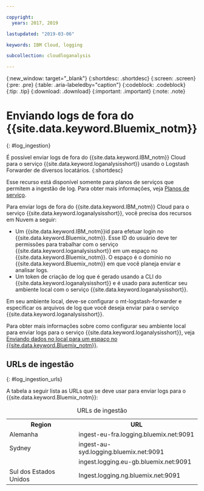 ```yaml
---

copyright:
  years: 2017, 2019

lastupdated: "2019-03-06"

keywords: IBM Cloud, logging

subcollection: cloudloganalysis

---
```


{:new_window: target="_blank"}
{:shortdesc: .shortdesc}
{:screen: .screen}
{:pre: .pre}
{:table: .aria-labeledby="caption"}
{:codeblock: .codeblock}
{:tip: .tip}
{:download: .download}
{:important: .important}
{:note: .note}


# Enviando logs de fora do {{site.data.keyword.Bluemix_notm}}
{: #log_ingestion}

É possível enviar logs de fora do {{site.data.keyword.IBM_notm}} Cloud para o serviço {{site.data.keyword.loganalysisshort}} usando o Logstash Forwarder de diversos locatários. 
{:shortdesc}

Esse recurso está disponível somente para planos de serviços que permitem a ingestão de log. Para obter mais informações, veja [Planos de serviço](/docs/services/CloudLogAnalysis/log_analysis_ov.html#plans).

Para enviar logs de fora do {{site.data.keyword.IBM_notm}} Cloud para o serviço {{site.data.keyword.loganalysisshort}}, você precisa dos recursos em Nuvem a seguir:

* Um {{site.data.keyword.IBM_notm}}id para efetuar login no {{site.data.keyword.Bluemix_notm}}. Esse ID do usuário deve ter permissões para trabalhar com o serviço {{site.data.keyword.loganalysisshort}} em um espaço no {{site.data.keyword.Bluemix_notm}}. O espaço é o domínio no {{site.data.keyword.Bluemix_notm}} em que você planeja enviar e analisar logs.
* Um token de criação de log que é gerado usando a CLI do {{site.data.keyword.loganalysisshort}} e é usado para autenticar seu ambiente local com o serviço {{site.data.keyword.loganalysisshort}}.  

Em seu ambiente local, deve-se configurar o mt-logstash-forwarder e especificar os arquivos de log que você deseja enviar para o serviço {{site.data.keyword.loganalysisshort}}.

Para obter mais informações sobre como configurar seu ambiente local para enviar logs para o serviço {{site.data.keyword.loganalysisshort}}, veja [Enviando dados no local para um espaço no {{site.data.keyword.Bluemix_notm}}](/docs/services/CloudLogAnalysis/how-to/send-data/send_data_mt.html#send_data_mt).



## URLs de ingestão
{: #log_ingestion_urls}

A tabela a seguir lista as URLs que se deve usar para enviar logs para o {{site.data.keyword.Bluemix_notm}}:

<table>
  <caption>URLs de ingestão</caption>
    <tr>
      <th>Region</th>
      <th>URL</th>
    </tr>
  <tr>
    <td>Alemanha</td>
	  <td>ingest-eu-fra.logging.bluemix.net:9091</td>
  </tr>
  <tr>
    <td>Sydney</td>
	  <td>ingest-au-syd.logging.bluemix.net:9091</td>
  </tr>
  <tr>
    <td></td>
	  <td>ingest.logging.eu-gb.bluemix.net:9091</td>
  </tr>
  <tr>
    <td>Sul dos Estados Unidos</td>
	  <td>Ingest.logging.ng.bluemix.net:9091</td>
  </tr>
</table>



